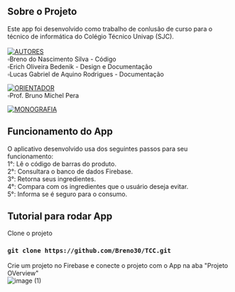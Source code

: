 ## Sobre o Projeto
Este app foi desenvolvido como trabalho de conlusão de curso para o técnico de informática do Colégio Técnico Univap (SJC).<br><br>
[![AUTORES](https://img.shields.io/badge/autores-%23323330.svg?&style=for-the-badge&logo=cards%20estrelas&logoColor=black&color=FFFF00)](https://github.com/Breno30/TCC)<br>
▫Breno do Nascimento Silva - Código<br>
▫Erich Oliveira Bedenik - Design e Documentação<br>
▫Lucas Gabriel de Aquino Rodrigues - Documentação<br>

[![ORIENTADOR](https://img.shields.io/badge/orientador-%23323330.svg?&style=for-the-badge&logo=badges&logoColor=black&color=0000FF)](https://www.linkedin.com/in/bruno-michel-565b3a184/)<br>
▫Prof. Bruno Michel Pera

[![MONOGRAFIA](https://img.shields.io/badge/monografia-%23323330.svg?&style=for-the-badge&logo=repositório&logoColor=black&color=8000FF)](https://drive.google.com/file/d/1Mx5bB0pbZLAvxDB_1yiRCbEq_Kbh2wpc/view?usp=sharing)<br>



## Funcionamento do App
O aplicativo desenvolvido usa dos seguintes passos para seu funcionamento:<br>
1°: Lê o código de barras do produto.<br>
2°: Consultara o banco de dados Firebase.<br>
3°: Retorna seus ingredientes.<br>
4°: Compara com os ingredientes que o usuário deseja evitar.<br>
5°: Informa se é seguro para o consumo.<br>

## Tutorial para rodar App
Clone o projeto
### `git clone https://github.com/Breno30/TCC.git`
Crie um projeto no Firebase e conecte o projeto com o App na aba "Projeto OVerview" <br>
![image (1)](https://user-images.githubusercontent.com/59184811/152142145-82454fd8-575b-4e2d-8df7-641d1484dab1.png)
